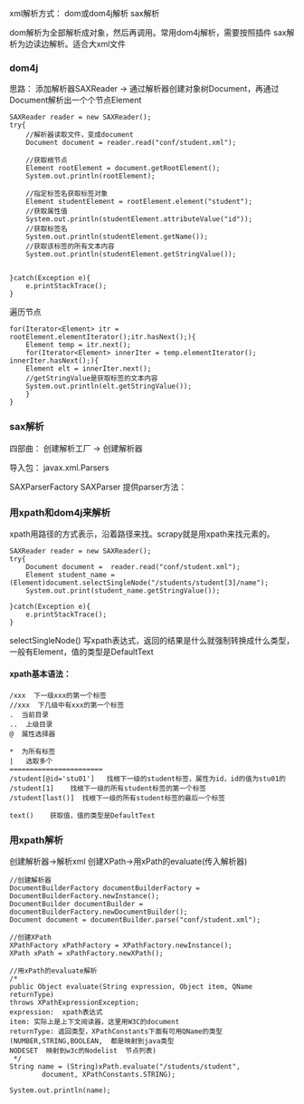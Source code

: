 xml解析方式：
dom或dom4j解析
sax解析

dom解析为全部解析成对象，然后再调用。常用dom4j解析，需要按照插件
sax解析为边读边解析。适合大xml文件

### dom4j
思路：
添加解析器SAXReader -> 通过解析器创建对象树Document，再通过Document解析出一个个节点Element


```
SAXReader reader = new SAXReader();
try{
	//解析器读取文件，变成document
	Document document = reader.read("conf/student.xml");

	//获取根节点
	Element rootElement = document.getRootElement();
	System.out.println(rootElement);

	//指定标签名获取标签对象
	Element studentElement = rootElement.element("student");
	//获取属性值
	System.out.println(studentElement.attributeValue("id")); 
	//获取标签名
	System.out.println(studentElement.getName());
	//获取该标签的所有文本内容
	System.out.println(studentElement.getStringValue());


}catch(Exception e){
	e.printStackTrace();
}
```
遍历节点
```
for(Iterator<Element> itr = rootElement.elementIterator();itr.hasNext();){
	Element temp = itr.next();
	for(Iterator<Element> innerIter = temp.elementIterator(); innerIter.hasNext();){
	Element elt = innerIter.next();
	//getStringValue是获取标签的文本内容
	System.out.println(elt.getStringValue());
	}
}
```

### sax解析
四部曲：
创建解析工厂 -> 创建解析器

导入包：
javax.xml.Parsers

SAXParserFactory
SAXParser
提供parser方法：

### 用xpath和dom4j来解析
xpath用路径的方式表示，沿着路径来找。scrapy就是用xpath来找元素的。
```
SAXReader reader = new SAXReader();
try{
	Document document =  reader.read("conf/student.xml");
	Element student_name = (Element)document.selectSingleNode("/students/student[3]/name");
	System.out.print(student_name.getStringValue());

}catch(Exception e){
	e.printStackTrace();
}
```

selectSingleNode()  写xpath表达式，返回的结果是什么就强制转换成什么类型，一般有Element，值的类型是DefaultText

#### xpath基本语法：
```
/xxx  下一级xxx的第一个标签
//xxx  下几级中有xxx的第一个标签
.  当前目录
..  上级目录
@  属性选择器

*  为所有标签
|   选取多个
=======================
/student[@id='stu01']   找根下一级的student标签，属性为id，id的值为stu01的
/student[1]    找根下一级的所有student标签的第一个标签
/student[last()]  找根下一级的所有student标签的最后一个标签

text()    获取值，值的类型是DefaultText
```

### 用xpath解析
创建解析器->解析xml
创建XPath->用xPath的evaluate(传入解析器)

```
//创建解析器
DocumentBuilderFactory documentBuilderFactory = DocumentBuilderFactory.newInstance();
DocumentBuilder documentBuilder = documentBuilderFactory.newDocumentBuilder();
Document document = documentBuilder.parse("conf/student.xml");

//创建XPath
XPathFactory xPathFactory = XPathFactory.newInstance();
XPath xPath = xPathFactory.newXPath();

//用xPath的evaluate解析
/*
public Object evaluate(String expression, Object item, QName returnType)
throws XPathExpressionException;
expression:  xpath表达式
item: 实际上是上下文阅读器，这里用W3C的document
returnType: 返回类型，XPathConstants下面有可用QName的类型
(NUMBER,STRING,BOOLEAN,  都是映射到java类型
NODESET  映射到w3c的Nodelist  节点列表)
 */
String name = (String)xPath.evaluate("/students/student",
        document, XPathConstants.STRING);

System.out.println(name);
```










